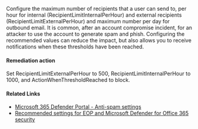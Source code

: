 Configure the maximum number of recipients that a user can send to, per hour for internal (RecipientLimitInternalPerHour) and external recipients (RecipientLimitExternalPerHour) and maximum number per day for outbound email. It is common, after an account compromise incident, for an attacker to use the account to generate spam and phish. Configuring the recommended values can reduce the impact, but also allows you to receive notifications when these thresholds have been reached.

#### Remediation action
Set RecipientLimitExternalPerHour to 500, RecipientLimitInternalPerHour to 1000, and ActionWhenThresholdReached to block.

#### Related Links

* [Microsoft 365 Defender Portal - Anti-spam settings](https://security.microsoft.com/antispam) 
* [Recommended settings for EOP and Microsoft Defender for Office 365 security](https://aka.ms/orca-atpp-docs-6)
